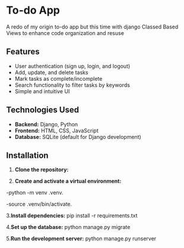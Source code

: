 # To-do App
A redo of my origin to-do app but this time with django Classed Based Views to enhance code organization and resuse

## Features

- User authentication (sign up, login, and logout)
- Add, update, and delete tasks
- Mark tasks as complete/incomplete
- Search functionality to filter tasks by keywords
- Simple and intuitive UI

## Technologies Used

- **Backend:** Django, Python
- **Frontend:** HTML, CSS, JavaScript
- **Database:** SQLite (default for Django development)

## Installation

1. **Clone the repository:**



2. **Create and activate a virtual environment:**
   
-python -m venv .venv.

-source .venv/bin/activate. 

3.**Install dependencies:**
pip install -r requirements.txt

4.**Set up the database:**
python manage.py migrate

5.**Run the development server:**
python manage.py runserver
